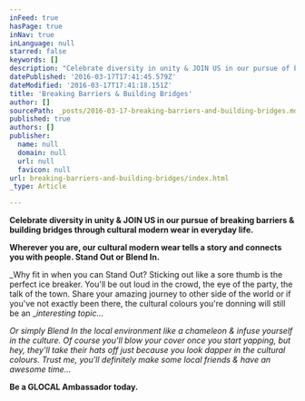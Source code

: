 ```yaml
---
inFeed: true
hasPage: true
inNav: true
inLanguage: null
starred: false
keywords: []
description: "Celebrate diversity in unity & JOIN US in our pursue of breaking barriers & building bridges\_through cultural modern wear in everyday life."
datePublished: '2016-03-17T17:41:45.579Z'
dateModified: '2016-03-17T17:41:18.151Z'
title: 'Breaking Barriers & Building Bridges'
author: []
sourcePath: _posts/2016-03-17-breaking-barriers-and-building-bridges.md
published: true
authors: []
publisher:
  name: null
  domain: null
  url: null
  favicon: null
url: breaking-barriers-and-building-bridges/index.html
_type: Article

---
```

**Celebrate diversity in unity & JOIN US in our pursue of breaking barriers & building bridges through cultural modern wear in everyday life.**

**Wherever you are, our cultural modern wear tells a story and connects you with people. Stand Out or Blend In.**

_Why fit in when you can Stand Out? Sticking out like a sore thumb is the perfect ice breaker. You'll be out loud in the crowd, the eye of the party, the talk of the town. Share your amazing journey to other side of the world or if you've not exactly been there, the cultural colours you're donning will still be an __interesting topic..._

_Or simply Blend In the local environment like a chameleon & infuse yourself in the culture. Of course you'll blow your cover once you start yapping, but hey, they'll take their hats off just because you look dapper in the cultural colours. Trust me, you'll definitely make some local friends & have an awesome time..._

**Be a GLOCAL Ambassador today.**
